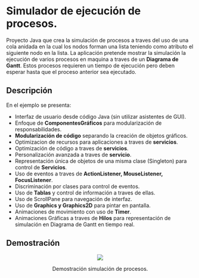 # Simulador de ejecución de procesos.

Proyecto Java que crea la simulación de procesos a traves del uso de una cola anidada en la cual los nodos forman una lista teniendo como atributo el siguiente nodo en la lista. La aplicación pretende mostrar la simulación la ejecución de varios procesos en maquina a traves de un **Diagrama de Gantt**. Estos procesos requieren un tiempo de ejecución pero deben esperar hasta que el proceso anterior sea ejecutado.

## Descripción

En el ejemplo se presenta: 
* Interfaz de usuario desde código Java (sin utilizar asistentes de GUI).
* Enfoque de **ComponentesGráficos** para modularización de responsabilidades.
* **Modularización de código** separando la creación de objetos gráficos.
* Optimizacion de recursos para aplicaciones a traves de **servicios**.
* Optimización de código a traves de **servicios**.
* Personalización avanzada a traves de **servicio**.
* Representación única de objetos de una misma clase (Singleton) para control de **Servicios**.
* Uso de eventos a traves de **ActionListener, MouseListener, FocusListener**.
* Discriminación por clases para control de eventos.
* Uso de **Tablas** y control de información a traves de ellas.
* Uso de ScrollPane para navegación de interfaz.
* Uso de **Graphics y Graphics2D** para pintar en pantalla.
* Animaciones de movimiento con uso de **Timer**.
* Animaciones Gráficas a traves de **Hilos** para representación de simulación en Diagrama de Gantt en tiempo real.

## Demostración

<div align='center'>
    <img  src='./Demostracion/Demostracion.gif'>
    <p>Demostración simulación de procesos.</p>
</div>
